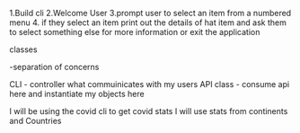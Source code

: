 1.Build cli
2.Welcome User
3.prompt user to select an item from a numbered menu
4. if they select an item print out the details of hat item and ask them to select something else for 
   more information or exit the application

classes

-separation of concerns

CLI - controller what commuinicates with my users
API class - consume api here and instantiate my objects here

I will be using the covid cli to get covid stats
I will use stats from continents and Countries
